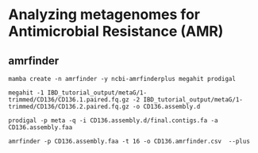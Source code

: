 # Analyzing metagenomes for Antimicrobial Resistance (AMR)

## amrfinder

```
mamba create -n amrfinder -y ncbi-amrfinderplus megahit prodigal
```

```
megahit -1 IBD_tutorial_output/metaG/1-trimmed/CD136/CD136.1.paired.fq.gz -2 IBD_tutorial_output/metaG/1-trimmed/CD136/CD136.2.paired.fq.gz -o CD136.assembly.d
```

```
prodigal -p meta -q -i CD136.assembly.d/final.contigs.fa -a CD136.assembly.faa
```

```
amrfinder -p CD136.assembly.faa -t 16 -o CD136.amrfinder.csv  --plus
```

